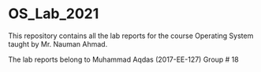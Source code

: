 # OS_Lab_2021

This repository contains all the lab reports for the course Operating System taught by Mr. Nauman Ahmad.

The lab reports belong to Muhammad Aqdas (2017-EE-127)
Group # 18
